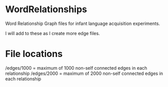 # WordRelationships
Word Relationship Graph files for infant language acquisition experiments.

I will add to these as I create more edge files.

# File locations
/edges/1000 = maximum of 1000 non-self connected edges in each relationship
/edges/2000 = maximum of 2000 non-self connected edges in each relationship

